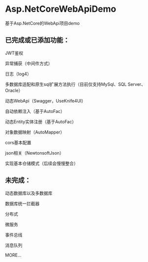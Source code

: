 # Asp.NetCoreWebApiDemo
基于Asp.NetCore的WebApi项目demo

## 已完成或已添加功能：

JWT鉴权

异常捕获（中间件方式）

日志（log4）

多数据库适配和原生sql扩展方法执行（目前仅支持MySql、SQL Server、Oracle）

动态WebApi（Swagger，UseKnife4UI）

自动依赖注入（基于AutoFac）

动态Entity实体注册（基于AutoFac）

对象数据映射（AutoMapper）

cors基本配置

json相关（NewtonsoftJson）

实现基本仓储模式（后续会慢慢整合）


## 未完成：

动态数据库以及多数据库

数据库统一拦截器

分布式

微服务

事件总线

消息队列

MORE...
